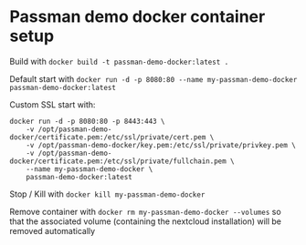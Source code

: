 Passman demo docker container setup
===

Build with `docker build -t passman-demo-docker:latest .`

Default start with `docker run -d -p 8080:80 --name my-passman-demo-docker passman-demo-docker:latest`

Custom SSL start with:
```
docker run -d -p 8080:80 -p 8443:443 \
    -v /opt/passman-demo-docker/certificate.pem:/etc/ssl/private/cert.pem \
    -v /opt/passman-demo-docker/key.pem:/etc/ssl/private/privkey.pem \
    -v /opt/passman-demo-docker/certificate.pem:/etc/ssl/private/fullchain.pem \
    --name my-passman-demo-docker \
    passman-demo-docker:latest
```

Stop / Kill with `docker kill my-passman-demo-docker`

Remove container with `docker rm my-passman-demo-docker --volumes` so that the associated volume (containing the nextcloud installation) will be removed automatically

